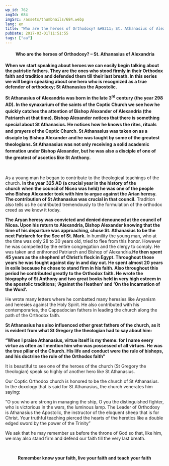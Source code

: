```yaml
---
wp_id: 762
imgId: 684
imgSrc: /assets/thumbnails/684.webp
lang: en
title: "Who are the heroes of Orthodoxy? &#8211; St. Athanasius of Alexandria"
pubDate: 2017-03-01T11:51:55
tags: ["aa"]
---
```


<!-- page: 6 -->

<h4 style="text-align: center;"> <strong>Who are the heroes of Orthodoxy? &#8211; St. Athanasius of Alexandria</strong></h4>
<p><strong>When we start speaking about heroes we can easily begin talking about the patristic fathers. They are the ones who stood firmly in their Orthodox faith and tradition and defended them till their last breath. </strong><strong>In this series we will begin speaking about one hero who is recognized as a true defender of orthodoxy; St Athanasius the Apostolic.</strong></p>
<p><strong style="line-height: 1.5;">St Athanasius of Alexandria was born in the late 3<sup>rd</sup> century (the year 298 AD). In the synaxarium of the saints of the Coptic Church we see how he quickly catches the attention of Bishop Alexander of Alexandria (the Patriarch at that time). Bishop Alexander notices that there is something special about St Athanasius. He notices</strong><strong style="line-height: 1.5;"> how he knows the rites, rituals and prayers of the Coptic Church. St Athanasius was taken on as a disciple by Bishop Alexander and he was taught by some of the greatest theologians</strong><strong style="line-height: 1.5;">. </strong><strong style="line-height: 1.5;"> St Athanasius was not only receiving</strong> <strong style="line-height: 1.5;">a solid</strong><strong style="line-height: 1.5;"> academic </strong><strong style="line-height: 1.5;">formation under Bishop Alexander, but he was also a disciple of one of the greatest of ascetics like St Anthony.</strong></p>
<p>&nbsp;</p>
<p>As a young man he began to contribute to the theological teachings of the church. <strong>In the year 325 AD (a crucial year in the history of the church</strong> <strong>when</strong><strong> the council of Nicea was held) he was one of the people </strong><strong>who </strong><strong>Bishop Alexander took with him to argue against the Arian heresy. The contribution of St Athanasius was crucial in that council.</strong> Tradition also tells us he contributed tremendously to the formulation of the orthodox creed as we know it today.</p>
<p><strong>The Aryan heresy was convicted and </strong><strong><span style="text-decoration: line-through;">denied</span></strong><strong> denounced at the council of Nicea. Upon</strong><strong> his return to Alexandria, Bishop Alexander knowing that </strong><strong>the time of his departure was approaching, chose St. Athanasius to be the next Patriarch for the See of St. Mark. </strong>In humility the young man, who at the time was only 28 to 30 years old, tried to flee from this honor. However he was compelled by the entire congregation and the clergy to comply. He was taken and enthroned Patriarch and Bishop of Alexandria.<strong>He then</strong><strong> spent 45 years as the shepherd of Christ’s flock in Egypt. Throughout those years he was fought against day in and day out. </strong><strong>He spent almost 20 years in exile because he chose to stand firm in his faith. Also throughout this period</strong><strong> he contributed </strong><strong>greatly to the Orthodox faith. He wrote the biography of St Anthony and two great books held in very high esteem in the apostolic traditions; ‘Against the Heathen’ and ‘On the Incarnation of the Word’.</strong></p>
<p>He wrote many letters where he combatted many heresies like Aryanism and heresies against the Holy Spirit. He also contributed with his contemporaries, the Cappadocian fathers in leading the church along the path of the Orthodox faith.</p>
<p><strong>St Athanasius has also influenced other great fathers of the church, as it is evident from what St Gregory the theologian had to say about him:</strong></p>
<p><strong>“When I praise Athanasius, virtue itself is my theme: for I name every virtue as often as I mention him who was possessed of all virtues. He was the true pillar of the Church. His life and conduct were the rule of bishops, and his doctrine the rule of the Orthodox faith” </strong></p>
<p>It is beautiful to see one of the heroes of the church (St Gregory the theologian) speak so highly of another hero like St Athanasius.</p>
<p>Our Coptic Orthodox church is honored to be the church of St Athanasius. In the doxology that is said for St Athanasius, the church venerates him saying:</p>
<p>“O you who are strong in managing the ship, O you the distinguished fighter, who is victorious in the wars, the luminous lamp. The Leader of Orthodoxy is Athanasius the Apostolic, the instructor of the eloquent sheep that is for Christ. Your truthful teaching pierced the hearts of the heretics like a double edged sword by the power of the Trinity”</p>
<p>We ask that he may remember us before the throne of God so that, like him, we may also stand firm and defend our faith till the very last breath.</p>
<p>&nbsp;</p>
<p style="text-align: center;"><strong>Remember know your faith, live your faith and teach your faith</strong></p>
